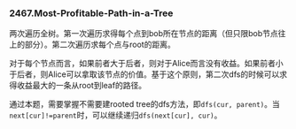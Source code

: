### 2467.Most-Profitable-Path-in-a-Tree

两次遍历全树。第一次遍历求得每个点到bob所在节点的距离（但只限bob节点往上的部分）。第二次遍历求每个点与root的距离。

对于每个节点而言，如果前者大于后者，则对于Alice而言没有收益。如果前者小于后者，则Alice可以拿取该节点的价值。基于这个原则，第二次dfs的时候可以求得收益最大的一条从root到leaf的路径。

通过本题，需要掌握不需要建rooted tree的dfs方法，即`dfs(cur, parent)`。当`next[cur]!=parent`时，可以继续递归`dfs(next[cur], cur)`。
